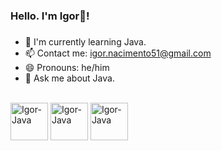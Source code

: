 ### Hello. I'm Igor👋!
###
- 🌱 I'm currently learning Java.
- 📫 Contact me: igor.nacimento51@gmail.com
- 😄 Pronouns: he/him
- 💬 Ask me about Java.
<div style="display: inline_block"><br>
  <img align="center" alt="Igor-Java" height="60" width="60" <img src="https://cdn.jsdelivr.net/gh/devicons/devicon/icons/java/java-original.svg" />
  <img align="center" alt="Igor-Java" height="60" width="60" <img src="https://cdn.jsdelivr.net/gh/devicons/devicon/icons/spring/spring-original.svg" />
  <img align="center" alt="Igor-Java" height="60" width="60" <img src="https://cdn.jsdelivr.net/gh/devicons/devicon/icons/python/python-original.svg" />          
</div>
          
##
